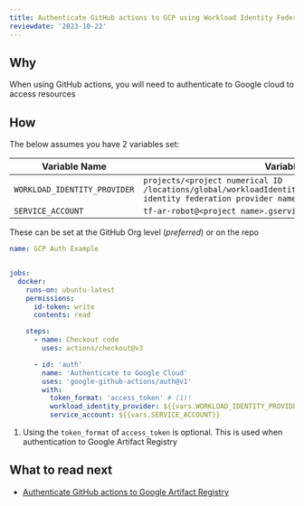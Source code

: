 ```yaml
---
title: Authenticate GitHub actions to GCP using Workload Identity Federation
reviewdate: '2023-10-22'
---
```


## Why

When using GitHub actions, you will need to authenticate to Google cloud to access resources

## How

The below assumes you have 2 variables set:


| Variable Name                | Variable Example                                                                                                                              |
|------------------------------|-----------------------------------------------------------------------------------------------------------------------------------------------|
| `WORKLOAD_IDENTITY_PROVIDER` | ```projects/<project numerical ID /locations/global/workloadIdentityPools/<project>/providers/<workload identity federation provider name>``` |
| `SERVICE_ACCOUNT`            | `tf-ar-robot@<project name>.gserviceaccount.com`                                                                                              |

These can be set at the GitHub Org level (*preferred*) or on the repo
```yaml
name: GCP Auth Example


jobs:
  docker:
    runs-on: ubuntu-latest
    permissions:
      id-token: write
      contents: read

    steps:
      - name: Checkout code
        uses: actions/checkout@v3

      - id: 'auth'
        name: 'Authenticate to Google Cloud'
        uses: 'google-github-actions/auth@v1'
        with:
          token_format: 'access_token' # (1)!
          workload_identity_provider: ${{vars.WORKLOAD_IDENTITY_PROVIDER}}
          service_account: ${{vars.SERVICE_ACCOUNT}}

```

1. Using the `token_format` of `access_token` is optional. This is used when authentication to Google Artifact Registry

## What to read next

* [Authenticate GitHub actions to Google Artifact Registry](authenticate-github-actions-to-google-artifact-registry.md)
